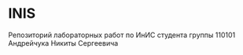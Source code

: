 # INIS

Репозиторий лабораторных работ по ИнИС студента группы 110101 Андрейчука Никиты Сергеевича


